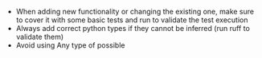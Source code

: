 - When adding new functionality or changing the existing one, make sure to cover it with some basic tests and run to validate the test execution
- Always add correct python types if they cannot be inferred (run ruff to validate them)
- Avoid using Any type of possible